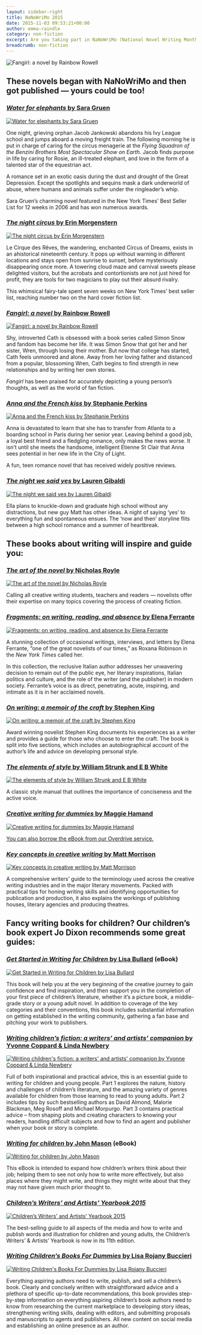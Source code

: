 ```yaml
---
layout: sidebar-right
title: NaNoWriMo 2015
date: 2015-11-03 09:53:21+00:00
author: emma-raindle
category: non-fiction
excerpt: Are you taking part in NaNoWriMo (National Novel Writing Month) or interested in writing fiction? Here some inspiration to get you started.
breadcrumb: non-fiction
---
```

![Fangirl: a novel by Rainbow Rowell](/images/featured/featured-fangirl.jpg)

## These novels began with NaNoWriMo and then got published — yours could be too!

### [<cite>Water for elephants</cite> by Sara Gruen](https://suffolk.spydus.co.uk/cgi-bin/spydus.exe/ENQ/OPAC/BIBENQ/17107773?QRY=CTIBIB%3C%20IRN(786194)&QRYTEXT=Water%20for%20elephants)

[![Water for elephants by Sara Gruen](/images/article/water-for-elephants.jpg)](https://suffolk.spydus.co.uk/cgi-bin/spydus.exe/ENQ/OPAC/BIBENQ/17107773?QRY=CTIBIB%3C%20IRN(786194)&QRYTEXT=Water%20for%20elephants)

One night, grieving orphan Jacob Jankowski abandons his Ivy League school and jumps aboard a moving freight train. The following morning he is put in charge of caring for the circus menagerie at the <cite>Flying Squadron of the Benzini Brothers Most Spectacular Show on Earth</cite>. Jacob finds purpose in life by caring for Rosie, an ill-treated elephant, and love in the form of a talented star of the equestrian act.

A romance set in an exotic oasis during the dust and drought of the Great Depression. Except the spotlights and sequins mask a dark underworld of abuse, where humans and animals suffer under the ringleader&#8217;s whip.

Sara Gruen&#8217;s charming novel featured in the New York Times&#8217; Best Seller List for 12 weeks in 2006 and has won numerous awards.

### [<cite>The night circus</cite> by Erin Morgenstern](https://suffolk.spydus.co.uk/cgi-bin/spydus.exe/ENQ/OPAC/BIBENQ/17109895?QRY=CTIBIB%3C%20IRN(1554839)&QRYTEXT=The%20night%20circus)

[![The night circus by Erin Morgenstern](/images/article/the-night-circus.jpg)](https://suffolk.spydus.co.uk/cgi-bin/spydus.exe/ENQ/OPAC/BIBENQ/17109895?QRY=CTIBIB%3C%20IRN(1554839)&QRYTEXT=The%20night%20circus)

Le Cirque des Rêves, the wandering, enchanted Circus of Dreams, exists in an ahistorical nineteenth century. It pops up without warning in different locations and stays open from sunrise to sunset, before mysteriously disappearing once more. A towering cloud maze and carnival sweets please delighted visitors, but the acrobats and contortionists are not just hired for profit, they are tools for two magicians to play out their absurd rivalry.

This whimsical fairy-tale spent seven weeks on New York Times&#8217; best seller list, reaching number two on the hard cover fiction list.

### [<cite>Fangirl: a novel</cite> by Rainbow Rowell](https://suffolk.spydus.co.uk/cgi-bin/spydus.exe/ENQ/OPAC/BIBENQ/17115025?QRY=CTIBIB%3C%20IRN(36544212)&QRYTEXT=Fangirl%20%3A%20a%20novel)

[![Fangirl: a novel by Rainbow Rowell](/images/article/fangirl.jpg)](https://suffolk.spydus.co.uk/cgi-bin/spydus.exe/ENQ/OPAC/BIBENQ/17115025?QRY=CTIBIB%3C%20IRN(36544212)&QRYTEXT=Fangirl%20%3A%20a%20novel)

Shy, introverted Cath is obsessed with a book series called Simon Snow and fandom has become her life. It was Simon Snow that got her and her sister, Wren, through losing their mother. But now that college has started, Cath feels unmoored and alone. Away from her loving father and distanced from a popular, blossoming Wren, Cath begins to find strength in new relationships and by writing her own stories.

<cite>Fangirl</cite> has been praised for accurately depicting a young person&#8217;s thoughts, as well as the world of fan fiction.

### [<cite>Anna and the French kiss</cite> by Stephanie Perkins](https://suffolk.spydus.co.uk/cgi-bin/spydus.exe/ENQ/OPAC/BIBENQ/17115718?QRY=CTIBIB%3C%20IRN(218861)&QRYTEXT=Anna%20and%20the%20French%20kiss)

[![Anna and the French kiss by Stephanie Perkins](/images/article/anna-and-the-french-kiss.jpg)](https://suffolk.spydus.co.uk/cgi-bin/spydus.exe/ENQ/OPAC/BIBENQ/17115718?QRY=CTIBIB%3C%20IRN(218861)&QRYTEXT=Anna%20and%20the%20French%20kiss)

Anna is devastated to learn that she has to transfer from Atlanta to a boarding school in Paris during her senior year. Leaving behind a good job, a loyal best friend and a fledgling romance, only makes the news worse. It isn&#8217;t until she meets the handsome, intelligent Etienne St Clair that Anna sees potential in her new life in the City of Light.

A fun, teen romance novel that has received widely positive reviews.

### [<cite>The night we said yes</cite> by Lauren Gibaldi](https://suffolk.spydus.co.uk/cgi-bin/spydus.exe/ENQ/OPAC/BIBENQ/17117001?QRY=CTIBIB%3C%20IRN(54089755)&QRYTEXT=The%20night%20we%20said%20yes)

[![The night we said yes by Lauren Gibaldi](/images/article/the-night-we-said-yes.jpg)](https://suffolk.spydus.co.uk/cgi-bin/spydus.exe/ENQ/OPAC/BIBENQ/17117001?QRY=CTIBIB%3C%20IRN(54089755)&QRYTEXT=The%20night%20we%20said%20yes)

Ella plans to knuckle-down and graduate high school without any distractions, but new guy Matt has other ideas. A night of saying &#8216;yes&#8217; to everything fun and spontaneous ensues. The &#8216;now and then&#8217; storyline flits between a high school romance and a summer of heartbreak.

## These books about writing will inspire and guide you:

### [<cite>The art of the novel</cite> by Nicholas Royle](https://suffolk.spydus.co.uk/cgi-bin/spydus.exe/ENQ/OPAC/BIBENQ/2079130?QRY=IRN(46985513)&QRYTEXT=The%20art%20of%20the%20novel)

[![The art of the novel by Nicholas Royle](/images/article/the-art-of-the-novel.jpg)](https://suffolk.spydus.co.uk/cgi-bin/spydus.exe/ENQ/OPAC/BIBENQ/2079130?QRY=IRN(46985513)&QRYTEXT=The%20art%20of%20the%20novel)

Calling all creative writing students, teachers and readers — novelists offer their expertise on many topics covering the process of creating fiction.

### [<cite>Fragments: on writing, reading, and absence </cite> by Elena Ferrante](https://suffolk.spydus.co.uk/cgi-bin/spydus.exe/ENQ/OPAC/BIBENQ/25036092?QRY=CTIBIB%3C%20IRN(56735711)&QRYTEXT=Fragments%20%3A%20on%20writing%2C%20reading%2C%20and%20absence)

[![Fragments: on writing, reading, and absence by Elena Ferrante](/images/article/fragments.jpg)](https://suffolk.spydus.co.uk/cgi-bin/spydus.exe/ENQ/OPAC/BIBENQ/25036092?QRY=CTIBIB%3C%20IRN(56735711)&QRYTEXT=Fragments%20%3A%20on%20writing%2C%20reading%2C%20and%20absence)

A stunning collection of occasional writings, interviews, and letters by Elena Ferrante, &#8220;one of the great novelists of our times,&#8221; as Roxana Robinson in the <cite>New York Times</cite> called her.

In this collection, the reclusive Italian author addresses her unwavering decision to remain out of the public eye, her literary inspirations, Italian politics and culture, and the role of the writer (and the publisher) in modern society. Ferrante&#8217;s voice is as direct, penetrating, acute, inspiring, and intimate as it is in her acclaimed novels.

### [<cite>On writing: a memoir of the craft</cite> by Stephen King](https://suffolk.spydus.co.uk/cgi-bin/spydus.exe/ENQ/OPAC/BIBENQ/25037293?QRY=CTIBIB%3C%20IRN(717678)&QRYTEXT=On%20writing%20%3A%20a%20memoir%20of%20the%20craft)

[![On writing: a memoir of the craft by Stephen King](/images/article/on-writing.jpg)](https://suffolk.spydus.co.uk/cgi-bin/spydus.exe/ENQ/OPAC/BIBENQ/25037293?QRY=CTIBIB%3C%20IRN(717678)&QRYTEXT=On%20writing%20%3A%20a%20memoir%20of%20the%20craft)

Award winning novelist Stephen King documents his experiences as a writer and provides a guide for those who choose to enter the craft. The book is split into five sections, which includes an autobiographical account of the author&#8217;s life and advice on developing personal style.

### [<cite>The elements of style</cite> by William Strunk and E B White](https://suffolk.spydus.co.uk/cgi-bin/spydus.exe/ENQ/OPAC/BIBENQ/25060739?QRY=CTIBIB%3C%20IRN(406921)&QRYTEXT=The%20elements%20of%20style)

[![The elements of style by William Strunk and E B White](/images/article/the-elements-of-style.jpg)](https://suffolk.spydus.co.uk/cgi-bin/spydus.exe/ENQ/OPAC/BIBENQ/25060739?QRY=CTIBIB%3C%20IRN(406921)&QRYTEXT=The%20elements%20of%20style)

A classic style manual that outlines the importance of conciseness and the active voice.

### [<cite>Creative writing for dummies</cite> by Maggie Hamand](https://suffolk.spydus.co.uk/cgi-bin/spydus.exe/ENQ/OPAC/BIBENQ/25093505?QRY=CTIBIB%3C%20IRN(744773)&QRYTEXT=Creative%20writing%20for%20dummies)

[![Creative writing for dummies by Maggie Hamand](/images/article/creative-writing-for-dummies.jpg)](https://suffolk.spydus.co.uk/cgi-bin/spydus.exe/ENQ/OPAC/BIBENQ/25093505?QRY=CTIBIB%3C%20IRN(744773)&QRYTEXT=Creative%20writing%20for%20dummies)

<a href="http://suffolklibraries.lib.overdrive.com/3555B552-1684-4269-8938-1CC25A2B5200/10/50/en/ContentDetails.htm?id=7D80C80B-7CCA-4760-9E64-1701ADC851E0">You can also borrow the eBook from our Overdrive service.</a>

### [<cite>Key concepts in creative writing</cite> by Matt Morrison](https://suffolk.spydus.co.uk/cgi-bin/spydus.exe/ENQ/OPAC/BIBENQ/25094691?QRY=CTIBIB%3C%20IRN(625614)&QRYTEXT=Key%20concepts%20in%20creative%20writing)

[![Key concepts in creative writing by Matt Morrison](/images/article/key-concepts-in-creative-writing.jpg)](https://suffolk.spydus.co.uk/cgi-bin/spydus.exe/ENQ/OPAC/BIBENQ/25094691?QRY=CTIBIB%3C%20IRN(625614)&QRYTEXT=Key%20concepts%20in%20creative%20writing)

A comprehensive writers&#8217; guide to the terminology used across the creative writing industries and in the major literary movements. Packed with practical tips for honing writing skills and identifying opportunities for publication and production, it also explains the workings of publishing houses, literary agencies and producing theatres.

## Fancy writing books for children? Our children&#8217;s book expert Jo Dixon recommends some great guides:

### [<cite>Get Started in Writing for Children</cite> by Lisa Bullard](http://suffolklibraries.lib.overdrive.com/3555B552-1684-4269-8938-1CC25A2B5200/10/50/en/ContentDetails.htm?id=24A59363-FAA7-4C78-A323-DC4F75AB1455) (eBook)

[![Get Started in Writing for Children by Lisa Bullard](/images/article/get-started-in-writing-for-children.jpg)](http://suffolklibraries.lib.overdrive.com/3555B552-1684-4269-8938-1CC25A2B5200/10/50/en/ContentDetails.htm?id=24A59363-FAA7-4C78-A323-DC4F75AB1455)

This book will help you at the very beginning of the creative journey to gain confidence and find inspiration, and then support you in the completion of your first piece of children&#8217;s literature, whether it&#8217;s a picture book, a middle-grade story or a young adult novel. In addition to coverage of the key categories and their conventions, this book includes substantial information on getting established in the writing community, gathering a fan base and pitching your work to publishers.

### [<cite>Writing children&#8217;s fiction: a writers&#8217; and artists&#8217; companion</cite> by Yvonne Coppard & Linda Newbery](https://suffolk.spydus.co.uk/cgi-bin/spydus.exe/ENQ/OPAC/BIBENQ/24991038?QRY=CTIBIB%3C%20IRN(15829379)&QRYTEXT=Writing%20children%27s%20fiction%20%3A%20a%20writers%27%20and%20artists%27%20companion)

[![Writing children's fiction: a writers' and artists' companion by Yvonne Coppard & Linda Newbery](/images/article/writing-childrens-fiction.jpg)](https://suffolk.spydus.co.uk/cgi-bin/spydus.exe/ENQ/OPAC/BIBENQ/24991038?QRY=CTIBIB%3C%20IRN(15829379)&QRYTEXT=Writing%20children%27s%20fiction%20%3A%20a%20writers%27%20and%20artists%27%20companion)

Full of both inspirational and practical advice, this is an essential guide to writing for children and young people. Part 1 explores the nature, history and challenges of children&#8217;s literature, and the amazing variety of genres available for children from those learning to read to young adults. Part 2 includes tips by such bestselling authors as David Almond, Malorie Blackman, Meg Rosoff and Michael Morpurgo. Part 3 contains practical advice &#8211; from shaping plots and creating characters to knowing your readers, handling difficult subjects and how to find an agent and publisher when your book or story is complete.

### [<cite>Writing for children</cite> by John Mason](http://suffolklibraries.lib.overdrive.com/3555B552-1684-4269-8938-1CC25A2B5200/10/50/en/ContentDetails.htm?id=274CA724-8233-4517-A903-FF0FEDFA1174) (eBook)

[![Writing for children by John Mason](/images/article/writing-for-children.jpg)](http://suffolklibraries.lib.overdrive.com/3555B552-1684-4269-8938-1CC25A2B5200/10/50/en/ContentDetails.htm?id=274CA724-8233-4517-A903-FF0FEDFA1174)

This eBook is intended to expand how children&#8217;s writers think about their job; helping them to see not only how to write more effectively, but also places where they might write, and things they might write about that they may not have given much prior thought to.

### [<cite>Children’s Writers’ and Artists’ Yearbook 2015</cite>](https://suffolk.spydus.co.uk/cgi-bin/spydus.exe/ENQ/OPAC/BIBENQ/21129937?QRY=CTIBIB%3C%20IRN(36215350)&QRYTEXT=Children%27s%20writers%27%20%26%20artists%27%20yearbook%202015%20%3A%20a%20directory%20for%20children%27s%20writers%20and%20artists%20containing%20children%27s%20media%20contacts%20and%20practical%20advice%20and%20information)

[![Children’s Writers’ and Artists’ Yearbook 2015](/images/article/childrens-writers-yearbook-2015.jpg)](https://suffolk.spydus.co.uk/cgi-bin/spydus.exe/ENQ/OPAC/BIBENQ/21129937?QRY=CTIBIB%3C%20IRN(36215350)&QRYTEXT=Children%27s%20writers%27%20%26%20artists%27%20yearbook%202015%20%3A%20a%20directory%20for%20children%27s%20writers%20and%20artists%20containing%20children%27s%20media%20contacts%20and%20practical%20advice%20and%20information)

The best-selling guide to all aspects of the media and how to write and publish words and illustration for children and young adults, the Children&#8217;s Writers&#8217; & Artists&#8217; Yearbook is now in its 11th edition.

### [<cite>Writing Children&#8217;s Books For Dummies</cite> by Lisa Rojany Buccieri](https://suffolk.spydus.co.uk/cgi-bin/spydus.exe/ENQ/OPAC/BIBENQ/25000608?QRY=CTIBIB%3C%20IRN(9794879)&QRYTEXT=Writing%20children%27s%20books%20for%20dummies)

[![Writing Children's Books For Dummies by Lisa Rojany Buccieri](/images/article/writing-childrens-books-for-dummies.jpg)](https://suffolk.spydus.co.uk/cgi-bin/spydus.exe/ENQ/OPAC/BIBENQ/25000608?QRY=CTIBIB%3C%20IRN(9794879)&QRYTEXT=Writing%20children%27s%20books%20for%20dummies)

Everything aspiring authors need to write, publish, and sell a children&#8217;s book. Clearly and concisely written with straightforward advice and a plethora of specific up-to-date recommendations, this book provides step-by-step information on everything aspiring children&#8217;s book authors need to know from researching the current marketplace to developing story ideas, strengthening writing skills, dealing with editors, and submitting proposals and manuscripts to agents and publishers. All new content on social media and establishing an online presence as an author.

